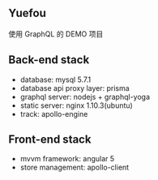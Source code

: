 ## Yuefou
使用 GraphQL 的 DEMO 项目

## Back-end stack
* database: mysql 5.7.1
* database api proxy layer: prisma
* graphql server: nodejs + graphql-yoga
* static server: nginx 1.10.3(ubuntu)
* track: apollo-engine

## Front-end stack
* mvvm framework: angular 5
* store management: apollo-client

